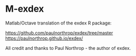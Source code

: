 # M-exdex
 Matlab/Octave translation of the exdex R package:
 
 
 https://github.com/paulnorthrop/exdex/tree/master
 https://paulnorthrop.github.io/exdex/
 
 
 All credit and thanks to Paul Northrop - the author of exdex.
